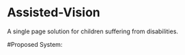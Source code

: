 # Assisted-Vision
A single page solution for children suffering from disabilities.


#Proposed System:
